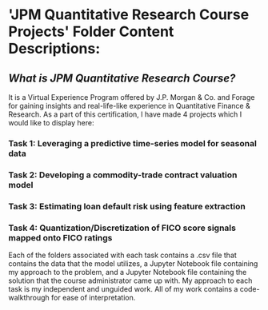 # 'JPM Quantitative Research Course Projects' Folder Content Descriptions:


## _What is JPM Quantitative Research Course?_
It is a Virtual Experience Program offered by J.P. Morgan & Co. and Forage for gaining insights and real-life-like experience in Quantitative Finance & Research. As a part of this certification, I have made 4 projects which I would like to display here:

### Task 1: Leveraging a predictive time-series model for seasonal data
### Task 2: Developing a commodity-trade contract valuation model
### Task 3: Estimating loan default risk using feature extraction
### Task 4: Quantization/Discretization of FICO score signals mapped onto FICO ratings

Each of the folders associated with each task contains a .csv file that contains the data that the model utilizes, a Jupyter Notebook file containing my approach to the problem, and a Jupyter Notebook file containing the solution that the course administrator came up with. My approach to each task is my independent and unguided work. All of my work contains a code-walkthrough for ease of interpretation.

